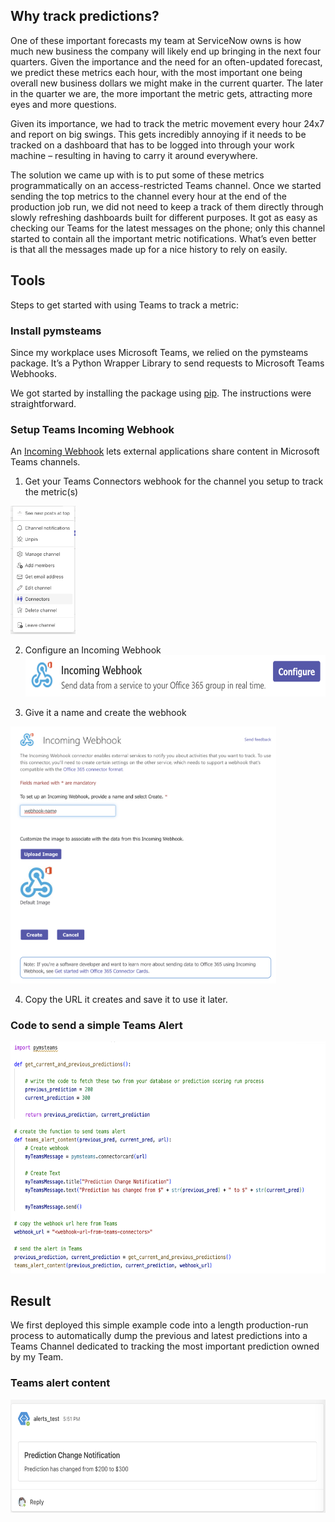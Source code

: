 ## Why track predictions?

One of these important forecasts my team at ServiceNow owns is how much new business the company will likely end up bringing in the next four quarters. Given the importance and the need for an often-updated forecast, we predict these metrics each hour, with the most important one being overall new business dollars we might make in the current quarter. The later in the quarter we are, the more important the metric gets, attracting more eyes and more questions.

Given its importance, we had to track the metric movement every hour 24x7 and report on big swings. This gets incredibly annoying if it needs to be tracked on a dashboard that has to be logged into through your work machine – resulting in having to carry it around everywhere.

The solution we came up with is to put some of these metrics programmatically on an access-restricted Teams channel. Once we started sending the top metrics to the channel every hour at the end of the production job run, we did not need to keep a track of them directly through slowly refreshing dashboards built for different purposes. It got as easy as checking our Teams for the latest messages on the phone; only this channel started to contain all the important metric notifications. What’s even better is that all the messages made up for a nice history to rely on easily.

## Tools

Steps to get started with using Teams to track a metric:

### Install pymsteams

Since my workplace uses Microsoft Teams, we relied on the pymsteams package. It’s a Python Wrapper Library to send requests to Microsoft Teams Webhooks.

We got started by installing the package using [pip](https://pypi.org/project/pymsteams/). The instructions were straightforward.

### Setup Teams Incoming Webhook

An [Incoming Webhook](https://learn.microsoft.com/en-us/microsoftteams/platform/webhooks-and-connectors/how-to/add-incoming-webhook?tabs=dotnet) lets external applications share content in Microsoft Teams channels.

1.  Get your Teams Connectors webhook for the channel you setup to track the metric(s)

<img src="/images/2024-01-04-predictions-pymsteams/image1.png" style="width:1.08205in;height:2.13115in" />

2.  Configure an Incoming Webhook<img src="/images/2024-01-04-predictions-pymsteams/image2.png" style="width:6.5in;height:0.69167in" />

3.  Give it a name and create the webhook

<img src="/images/2024-01-04-predictions-pymsteams/image3.png" style="width:4.43181in;height:4.2784in" />

4.  Copy the URL it creates and save it to use it later.

### Code to send a simple Teams Alert

<img src="/images/2024-01-04-predictions-pymsteams/image4.png" style="width:6.5in;height:3.85833in" />

## Result

We first deployed this simple example code into a length production-run process to automatically dump the previous and latest predictions into a Teams Channel dedicated to tracking the most important prediction owned by my Team.

### Teams alert content

<img src="/images/2024-01-04-predictions-pymsteams/image5.png" style="width:6.5in;height:1.88472in" />
